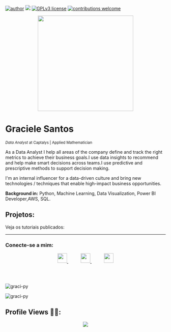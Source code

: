 [![author](https://img.shields.io/badge/author-gracielesantos-red.svg)](https://www.linkedin.com/in/graciele-santos-423937121/) [![](https://img.shields.io/badge/python-3.7+-blue.svg)](https://www.python.org/downloads/release/python-365/)  [![GPLv3 license](https://img.shields.io/badge/License-GPLv3-blue.svg)](http://perso.crans.org/besson/LICENSE.html) [![contributions welcome](https://img.shields.io/badge/contributions-welcome-brightgreen.svg?style=flat)](https://github.com/carlosfab/data_science/issues)

<p align="center">
  <img src="https://assets.weforum.org/article/image/large_yTdn-AGAFb2zMlKCSBte4vGOUJ6rmh7QdM-Ty_oyCjA.jpg" height = 300px>
</p>

# Graciele Santos
<sub>*Data Analyst* at Captalys | Applied Mathematician </sub>


As a Data Analyst I help all areas of the company define and track the right metrics to achieve their business goals.I use data insights to recommend and help make smart decisions across teams.I use predictive and prescriptive methods to support decision making.

I'm an internal influencer for a data-driven culture and bring new technologies / techniques that enable high-impact business opportunities.

**Background in:** Python, Machine Learning, Data Visualization, Power BI Developer,AWS, SQL.



## Projetos:
Veja os tutoriais publicados:

---
<h3 align =" left "> Conecte-se a mim: </h3>
<p align =" left ">
<p align="center">
  <a href="https://bit.ly/2Zh0HgG">
    <img src="https://img1.gratispng.com/20180320/uaq/kisspng-blue-area-text-brand-apps-linkedin-5ab0fb6d09c227.09107400152154814104.jpg" height = 30px>
  </a>
  &nbsp;&nbsp;&nbsp;&nbsp;&nbsp;&nbsp;&nbsp;&nbsp;&nbsp;
  <a href="https://medium.com/@graciele.santos">
    <img src="https://miro.medium.com/max/8976/1*Ra88BZ-CSTovFS2ZSURBgg.png" height = 30px>
  </a>
  &nbsp;&nbsp;&nbsp;&nbsp;&nbsp;&nbsp;&nbsp;&nbsp;&nbsp;
  <a href="https://www.instagram.com/graci.py/">
    <img  src="https://upload.wikimedia.org/wikipedia/commons/thumb/a/a5/Instagram_icon.png/2048px-Instagram_icon.png" height = 30px>
  </a>
</p>
</br>
</br>


<p>
<img align = "center" src = "https://github-readme-stats.vercel.app/api?username=graci-py&show_icons=true&locale=en "alt =" graci-py "/> </p>
<p>
<img align = "center" src = "https://github-readme-streak-stats.herokuapp.com/?user=graci-py&" alt = "graci-py" /> </p>

  
 ## Profile Views 🕵️‍♀️: <br>
 <p align="center"> 
   <img alingn="center" src="https://profile-counter.glitch.me/graci-py/count.svg" />
 </p>

</p>
